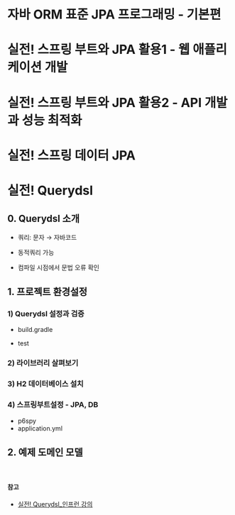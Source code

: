 
# 자바 ORM 표준 JPA 프로그래밍 - 기본편  

# 실전! 스프링 부트와 JPA 활용1 - 웹 애플리케이션 개발  

# 실전! 스프링 부트와 JPA 활용2 - API 개발과 성능 최적화  

# 실전! 스프링 데이터 JPA  

# 실전! Querydsl  

## **0. Querydsl 소개**

- 쿼리: 문자 → 자바코드

- 동적쿼리 가능

- 컴파일 시점에서 문법 오류 확인

## **1. 프로젝트 환경설정**

### 1) Querydsl 설정과 검증

- build.gradle
    
- test
    
    

### 2) 라이브러리 살펴보기

### 3) H2 데이터베이스 설치

### 4) 스프링부트설정 - JPA, DB

- p6spy
- application.yml
    

## **2. 예제 도메인 모델**

<br>

#### 참고
- [실전! Querydsl_인프런 강의](https://www.inflearn.com/course/querydsl-%EC%8B%A4%EC%A0%84)